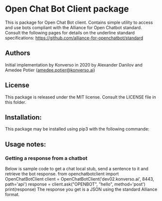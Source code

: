 # Open Chat Bot Client package
This is package for Open Chat Bot client. Contains simple utility to access and use bots compliant with the Alliance for Open Chatbot standard.
Consult the following pages for details on the underline standard specifications: 
<https://github.com/alliance-for-openchatbot/standard>

## Authors
Initial implementation by Konverso in 2020
by  Alexander Danilov and Amedee Potier (<amedee.potier@konverso.ai>)

## License
This package is released under the MIT license. Consult the LICENSE file in this folder.

## Installation: 
This package may be installed using pip3 with the following commande:

## Usage notes: 

### Getting a response from a chatbot
Below is sample code to get a chat local stub, send a sentence to it and retrieve the bot response. 
	from openchatbotclient import OpenChatBotClient	
	client = OpenChatBotClient('dev02.konverso.ai', 8443, path='api')
	response = client.ask("OPENBOT", "hello", method='post')
	print(response)
The response you get is a JSON using the standard Alliance format.
